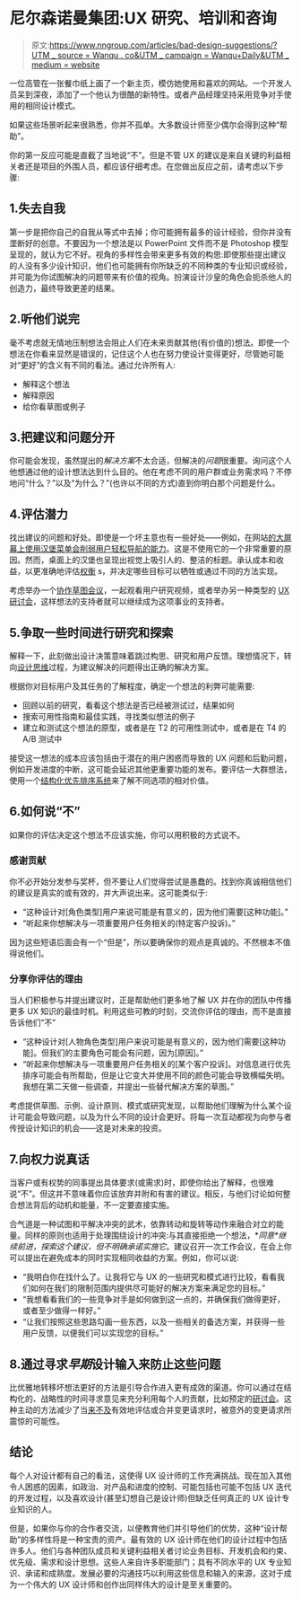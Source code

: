 # 尼尔森诺曼集团:UX 研究、培训和咨询

> 原文:[https://www.nngroup.com/articles/bad-design-suggestions/?UTM _ source = Wanqu . co&UTM _ campaign = Wanqu+Daily&UTM _ medium = website](https://www.nngroup.com/articles/bad-design-suggestions/?utm_source=wanqu.co&utm_campaign=Wanqu+Daily&utm_medium=website)



一位高管在一张餐巾纸上画了一个新主页，模仿她使用和喜欢的网站。一个开发人员呆到深夜，添加了一个他认为很酷的新特性。或者产品经理坚持采用竞争对手使用的相同设计模式。

如果这些场景听起来很熟悉，你并不孤单。大多数设计师至少偶尔会得到这种“帮助”。

你的第一反应可能是直截了当地说“不”。但是不管 UX 的建议是来自关键的利益相关者还是项目的外围人员，都应该仔细考虑。在您做出反应之前，请考虑以下步骤:

## 1.失去自我

第一步是把你自己的自我从等式中去掉；你可能拥有最多的设计经验，但你并没有垄断好的创意。不要因为一个想法是以 PowerPoint 文件而不是 Photoshop 模型呈现的，就认为它不好。视角的多样性会带来更多有效的构思:即使那些提出建议的人没有多少设计知识，他们也可能拥有你所缺乏的不同种类的专业知识或经验，并可能为你试图解决的问题带来有价值的视角。扮演设计沙皇的角色会扼杀他人的创造力，最终导致更差的结果。

## 2.听他们说完

毫不考虑就无情地压制想法会阻止人们在未来贡献其他(有价值的)想法。即使一个想法在你看来显然是错误的，记住这个人也在努力使设计变得更好，尽管她可能对“更好”的含义有不同的看法。通过允许所有人:

*   解释这个想法
*   解释原因
*   给你看草图或例子

## 3.把建议和问题分开

你可能会发现，虽然提出的*解决方案*不太合适，但解决的*问题*很重要。询问这个人他想通过他的设计想法达到什么目的。他在考虑不同的用户群或业务需求吗？不停地问“什么？”以及“为什么？”(也许以不同的方式)直到你明白那个问题是什么。

## 4.评估潜力

找出建议的问题和好处。即使是一个坏主意也有一些好处——例如，在网站[的大屏幕上使用汉堡菜单会削弱用户轻松导航的能力](https://www.nngroup.com/articles/hamburger-menus/)。这是不使用它的一个非常重要的原因。然而，桌面上的汉堡也呈现出视觉上吸引人的、整洁的标题。承认成本和收益，以更准确地评估[权衡](https://www.nngroup.com/courses/design-tradeoffs/) s，并决定哪些目标可以牺牲或通过不同的方法实现。

考虑举办一个[协作草图会议](https://www.nngroup.com/articles/design-charrettes/)，一起观看用户研究视频，或者举办另一种类型的 [UX 研讨会](https://www.nngroup.com/articles/facilitating-design-studio-workshop/)，这样想法的支持者就可以继续成为这项事业的支持者。

## 5.争取一些时间进行研究和探索

解释一下，此刻做出设计决策意味着跳过构思、研究和用户反馈。理想情况下，转向[设计思维](https://www.nngroup.com/articles/design-thinking/)过程，为建议解决的问题得出正确的解决方案。

根据你对目标用户及其任务的了解程度，确定一个想法的利弊可能需要:

*   回顾以前的研究，看看这个想法是否已经被测试过，结果如何
*   搜索可用性指南和最佳实践，寻找类似想法的例子
*   建立和测试这个想法的原型，或者是在 T2 的可用性测试中，或者是在 T4 的 A/B 测试中

接受这一想法的成本应该包括由于潜在的用户困惑而导致的 UX 问题和后勤问题，例如开发进度的中断，这可能会延迟其他更重要功能的发布。要评估一大群想法，使用一个[结构化优先排序系统](https://www.nngroup.com/videos/prioritize-ideas-ux-brainstorming/)来了解不同选项的相对价值。

## 6.如何说“不”

如果你的评估决定这个想法不应该实施，你可以用积极的方式说不。

### 感谢贡献

你不必开始分发参与奖杯，但不要让人们觉得尝试是愚蠢的。找到你真诚相信他们的建议是真实的或有效的，并大声说出来。这可能类似于:

*   “这种设计对[角色类型]用户来说可能是有意义的，因为他们需要[这种功能]。”
*   “听起来你想解决与一项重要用户任务相关的(特定客户投诉)。”

因为这些短语后面会有一个“但是”，所以要确保你的观点是真诚的。不然根本不值得说他们。

### 分享你评估的理由

当人们积极参与并提出建议时，正是帮助他们更多地了解 UX 并在你的团队中传播更多 UX 知识的最佳时机。利用这些可教的时刻，交流你评估的理由，而不是直接告诉他们“不”

*   “这种设计对[人物角色类型]用户来说可能是有意义的，因为他们需要[这种功能]。但我们的主要角色可能会有问题，因为[原因]。”
*   “听起来你想解决与一项重要用户任务相关的[某个客户投诉]。对信息进行优先排序可能会有所帮助，但是让它变大并使用不同的颜色可能会导致横幅失明。我想在第二天做一些调查，并提出一些替代解决方案的草图。”

考虑提供草图、示例、设计原则、模式或研究发现，以帮助他们理解为什么某个设计可能会导致问题，以及为什么不同的设计会更好。将每一次互动都视为向参与者传授设计知识的机会——这是对未来的投资。

## 7.向权力说真话

当客户或有权势的同事提出具体要求(或需求)时，即使你给出了解释，也很难说“不”。但这并不意味着你应该放弃并附和有害的建议。相反，与他们讨论如何整合想法背后的动机和能量，不一定要直接实施。

合气道是一种试图和平解决冲突的武术，依靠转动和旋转等动作来融合对立的能量。同样的原则也适用于处理围绕设计的冲突:与其直接拒绝一个想法，**同意*继续前进，*探索这个建议，但不明确承诺实施它**。建议召开一次工作会议，在会上你可以提出在避免成本的同时实现相同收益的方案。例如，你可以说:

*   “我明白你在找什么了。让我将它与 UX 的一些研究和模式进行比较，看看我们如何在我们的限制范围内提供尽可能好的解决方案来满足您的目标。”
*   “我想看看我们的一些竞争对手是如何做到这一点的，并确保我们做得更好，或者至少做得一样好。”
*   “让我们按照这些思路勾画一些东西，以及一些相关的备选方案，并获得一些用户反馈，以便我们可以实现您的目标。”

## 8.通过寻求*早期*设计输入来防止这些问题

比优雅地转移坏想法更好的方法是引导合作进入更有成效的渠道。你可以通过在结构化的、战略性的时间寻求意见来充分利用每个人的贡献，比如预定的[研讨会](https://www.nngroup.com/courses/facilitating-ux-workshops/)。这种主动的方法减少了当[来不及](https://www.nngroup.com/articles/paper-prototyping/)有效地评估或合并变更请求时，被意外的变更请求所震惊的可能性。

## 结论

每个人对设计都有自己的看法，这使得 UX 设计师的工作充满挑战。现在加入其他令人困惑的因素，如政治、对产品和进度的控制、可能包括也可能不包括 UX 迭代的开发过程，以及喜欢设计(甚至幻想自己是设计师)但缺乏任何真正的 UX 设计专业知识的人。

但是，如果你与你的合作者交流，以便教育他们并引导他们的优势，这种“设计帮助”的多样性将是一种宝贵的资产。最有效的 UX 设计师在他们的设计过程中包括许多人。他们与各种团队成员和关键利益相关者讨论业务目标、开发机会和约束、优先级、需求和设计思想。这些人来自许多职能部门；具有不同水平的 UX 专业知识、承诺和成熟度。发展必要的沟通技巧以利用这些信息和输入的来源，这对于成为一个伟大的 UX 设计师和创作出同样伟大的设计是至关重要的。

